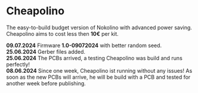 # Cheapolino  
  
The easy-to-build budget version of Nokolino with advanced power saving. Cheapolino aims to cost less then **10€** per kit.  

**09.07.2024** Firmware **1.0-09072024** with better random seed.  
**25.06.2024** Gerber files added.  
**25.06.2024** The PCBs arrived, a testing Cheapolino was build and runs perfectly!  
**08.06.2024** Since one week, Cheapolino ist running without any issues! As soon as the new PCBs will arrive, he will be build with a PCB and tested for another week before publishing.
